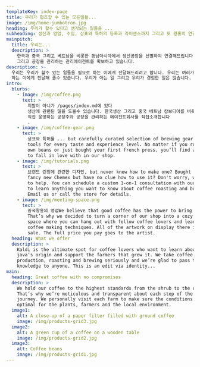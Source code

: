 ```yaml
---
templateKey: index-page
title: 우리가 협조할 수 있는 모든일들...
image: /img/home-jumbotron.jpg
heading: 우리가 할수 있다고 생각되는 일들을 ...
subheading: 생산과 영업, 수입, 상표와 특허의 등록과 라이센스까지 그리고 또 왕홍의 연결...
mainpitch:
  title: 우리는...
  description: >
    한국과 중국 그리고 베트남을 비롯한 동남아시아에서 생산공장을 선별하여 연결해드립니다. 공장을 직접 운영하는 공장주
    그리고 공장을 관리하는 관리에이전트를 확보하고 있습니다.
description: >-
  우리는 우리가 할수 있는 일들을 필요로 하는 이에게 전달해드리려고 합니다. 우리는 여러가지 경험을 가지고 있으며 그 경험으로 그 경험을 필요로 
  하는 이에게 전달해 줄수 있습니다. 우리가 아는 일 그리고 우리가 경험한 일은 많습니다.
intro:
  blurbs:
    - image: /img/coffee.png
      text: >
        지랄이 아니가 /pages/index.md에 있다 
        생산에 관련된 일을 도울수 있습니다. 한국생산 그리고 중국 베트남 캄보디아를 비롯한 동남아시아에서 공장을 
        직접 운영하는 공장주와 공장을 관리하는 에이전트회사를 직접소개합니다
        .
    - image: /img/coffee-gear.png
      text: >
        상표와 특허를 ... but carefully curated selection of brewing gear and
        tools for every taste and experience level. No matter if you roast your
        own beans or just bought your first french press, you’ll find a gadget
        to fall in love with in our shop.
    - image: /img/tutorials.png
      text: >
        브랜드 런칭에 관련한 디자인, but never knew how to make one? Bought a
        fancy new Chemex but have no clue how to use it? Don't worry, we’re here
        to help. You can schedule a custom 1-on-1 consultation with our baristas
        to learn anything you want to know about coffee roasting and brewing.
        Email us or call the store for details.
    - image: /img/meeting-space.png
      text: >
        중국왕홍의 영업We believe that good coffee has the power to bring people together.
        That’s why we decided to turn a corner of our shop into a cozy meeting
        space where you can hang out with fellow coffee lovers and learn about
        coffee making techniques. All of the artwork on display there is for
        sale. The full price you pay goes to the artist.
  heading: What we offer
  description: >
    Kaldi is the ultimate spot for coffee lovers who want to learn about their
    java’s origin and support the farmers that grew it. We take coffee
    production, roasting and brewing seriously and we’re glad to pass that
    knowledge to anyone. This is an edit via identity...
main:
  heading: Great coffee with no compromises
  description: >
    We hold our coffee to the highest standards from the shrub to the cup.
    That’s why we’re meticulous and transparent about each step of the coffee’s
    journey. We personally visit each farm to make sure the conditions are
    optimal for the plants, farmers and the local environment.
  image1:
    alt: A close-up of a paper filter filled with ground coffee
    image: /img/products-grid3.jpg
  image2:
    alt: A green cup of a coffee on a wooden table
    image: /img/products-grid2.jpg
  image3:
    alt: Coffee beans
    image: /img/products-grid1.jpg
---
```

